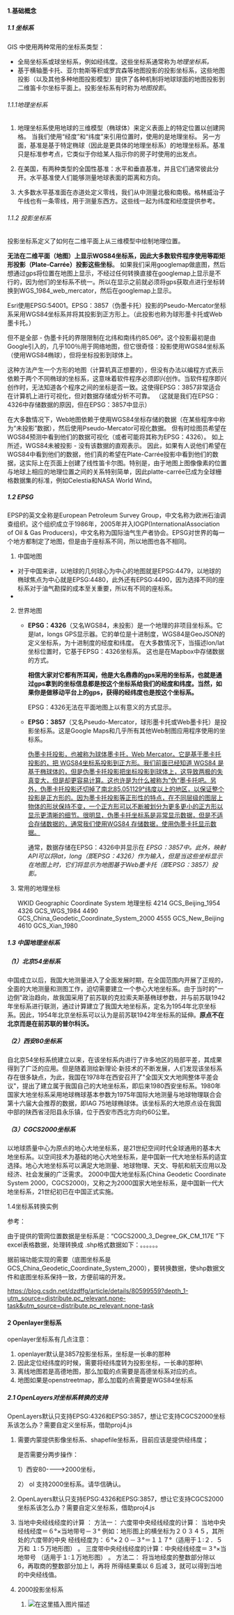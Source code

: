 #### 1.基础概念

##### 1.1 坐标系

GIS 中使用两种常用的坐标系类型：

- 全局坐标系或球坐标系，例如经纬度。这些坐标系通常称为*地理坐标系。*
- 基于横轴墨卡托、亚尔勃斯等积或罗宾森等地图投影的投影坐标系，这些地图投影（以及其他多种地图投影模型）提供了各种机制将地球球面的地图投影到二维笛卡尔坐标平面上。投影坐标系有时称为*地图投影*。

###### 1.1.1地理坐标系

1. 地理坐标系使用地球的三维模型（椭球体）来定义表面上的特定位置以创建网格。 当我们使用“经度”和“纬度”来引用位置时，使用的是地理坐标。
   另一方面，基准是基于特定椭球（因此是更具体的地理坐标系）的地理坐标系。基准只是标准参考点，它类似于你给某人指示你的房子时使用的出发点。

2. 在美国，有两种类型的全国性基准：水平和垂直基准，并且它们通常彼此分开。水平基准使人们能够测量地球表面的距离和方向。
3. 大多数水平基准面在赤道处定义零线，我们从中测量北极和南极。格林威治子午线也有一条零线，用于测量东西方。这些线一起为纬度和经度提供参考。

###### 1.1.2 投影坐标系

投影坐标系定义了如何在二维平面上从三维模型中绘制地理位置。


**无法在二维平面（地图）上显示WGS84坐标系，因此大多数软件程序使用等距矩形投影（Plate-Carrée）投影这些坐标**。 如果我们采用googlemap做底图，然后想通过gps将位置在地图上显示，不经过任何转换直接在googlemap上显示是不行的，因为他们的坐标系不统一。所以在显示之前就必须将gps获取点进行坐标转换到WGS_1984_web_mercator，然后在googlemap上显示。




Esri使用EPSG:54001。EPSG：3857（伪墨卡托）投影的Pseudo-Mercator坐标系采用WGS84坐标系并将其投影到正方形上。（此投影也称为球形墨卡托或Web墨卡托。）

但不是全部 - 伪墨卡托的界限限制在北纬和南纬约85.06º。这个投影最初是由Google引入的，几乎100％用于网络地图，但它很奇怪：投影使用WGS84坐标系（使用WGS84椭球），但将坐标投影到球体上。

这种方法产生一个方形的地图（计算机真正想要的），但没有办法以编程方式表示依赖于两个不同椭球的坐标系，这意味着软件程序必须即兴创作。当软件程序即兴创作时，无法知道各个程序之间的坐标是否一致。这使得EPSG：3857非常适合在计算机上进行可视化，但对数据存储或分析不可靠。 （这就是我们在EPSG：4326中存储数据的原因，但在EPSG：3857中显示）

在大多数情况下，Web地图依赖于使用WGS84坐标存储的数据（在某些程序中称为“未投影”数据），然后使用Pseudo-Mercator可视化数据。 但有时绘图员希望在WGS84预测中看到他们的数据可视化（或者可能将其称为EPSG：4326）。 如上所述，WGS84未被投影 - 没有该数据的直观表示。 因此，如果有人说他们希望在WGS84中看到他们的数据，他们真的希望在Plate-Carrée投影中看到他们的数据，这实际上在页面上创建了线性笛卡尔图。特别是，由于地图上图像像素的位置与地球上相应的地理位置之间的关系特别简单，因此platte-carrée已成为全球栅格数据集的标准，例如Celestia和NASA World Wind。



##### 1.2 EPSG

EPSP的英文全称是European Petroleum Survey Group，中文名称为欧洲石油调查组织。这个组织成立于1986年，2005年并入IOGP(InternationalAssociation of Oil & Gas Producers)，中文名称为国际油气生产者协会。EPSG对世界的每一个地方都制定了地图，但是由于座标系不同，所以地图也各不相同。

1. 中国地图

- 对于中国来讲，以地球的几何球心为中心的地图就是EPSG:4479，以地球的椭球焦点为中心就是EPSG:4480，此外还有EPSG:4490，因为选择不同的座标系对于油气勘探的成本至关重要，所以有不同的座标系。
- 


2. 世界地图

   - **EPSG：4326**（又名WGS84，未投影）是一个地理的非项目坐标系。它是lat，longs GPS显示器。它的单位是十进制度，WGS84是GeoJSON的定义坐标系，为十进制度的经度和纬度。 在大多数情况下，当描述lon/lat坐标位置时，它基于EPSG：4326坐标系。 这也是在Mapbox中存储数据的方式。

     **相信大家对它都有所耳闻，他是大名鼎鼎的gps采用的坐标系，也就是通过gps拿到的坐标信息都是按这个坐标系给我们的经度和纬度。当然，如果你是做移动平台上的gps，获得的经纬度也是按这个坐标系。**

     EPSG：4326无法在平面地图上以有意义的方式显示。

   - **EPSG：3857**（又名Pseudo-Mercator，球形墨卡托或Web墨卡托）是投影坐标系。这是Google Maps和几乎所有其他Web制图应用程序使用的坐标系。

     <u>伪墨卡托投影，也被称为球体墨卡托，Web Mercator。它是基于墨卡托投影的，把 WGS84坐标系投影到正方形。我们前面已经知道 WGS84 是基于椭球体的，但是伪墨卡托投影把坐标投影到球体上，这导致两极的失真变大，但是却更容易计算。这也许是为什么被称为”伪“墨卡托吧。另外，伪墨卡托投影还切掉了南北85.051129°纬度以上的地区，以保证整个投影是正方形的。因为墨卡托投影等正形性的特点，在不同层级的图层上物体的形状保持不变，一个正方形可以不断被划分为更多更小的正方形以显示更清晰的细节。很明显，伪墨卡托坐标系是非常显示数据，但是不适合存储数据的，通常我们使用WGS84 存储数据，使用伪墨卡托显示数据。</u>

      通常，数据存储在EPSG：4326中并显示在 *EPSG：3857中。此外，映射API可以将lat，long（即EPSG：4326）作为输入，但是当这些坐标显示在地图上时，它们将显示为地图基于Web墨卡托（即EPSG：3857）投影。*

3. 常用的地理坐标

   WKID	Geographic Coordinate System 地理坐标
   4214	GCS_Beijing_1954
   4326	GCS_WGS_1984
   4490	GCS_China_Geodetic_Coordinate_System_2000
   4555	GCS_New_Beijing
   4610	GCS_Xian_1980

##### 1.3 中国地理坐标系

##### （1）北京54坐标系

  中国成立以后，我国大地测量进入了全面发展时期，在全国范围内开展了正规的，全面的大地测量和测图工作，迫切需要建立一个参心大地坐标系。由于当时的"一边倒"政治趋向，故我国采用了前苏联的克拉索夫斯基椭球参数，并与前苏联1942年坐标系进行联测，通过计算建立了我国大地坐标系，定名为1954年北京坐标系。因此，1954年北京坐标系可以认为是前苏联1942年坐标系的延伸。**原点不在北京而是在前苏联的普尔科沃。**

##### （2）西安80坐标系

   自北京54坐标系统建立以来，在该坐标系内进行了许多地区的局部平差，其成果得到了广泛的应用。但是随着测绘新理论·新技术的不断发展，人们发现该坐标系存在很多缺点，为此，我国在1978年在西安召开了"全国天文大地网整体平差会议"，提出了建立属于我国自己的大地坐标系，即后来1980西安坐标系。1980年国家大地坐标系采用地球椭球基本参数为1975年国际大地测量与地球物理联合会第十六届大会推荐的数据，即IAG 75地球椭球体。该坐标系的大地原点设在我国中部的陕西省泾阳县永乐镇，位于西安市西北方向约60公里。

##### （3）CGCS2000坐标系

  以地球质量中心为原点的地心大地坐标系，是21世纪空间时代全球通用的基本大地坐标系。以空间技术为基础的地心大地坐标系，是中国新一代大地坐标系的适宜选择。地心大地坐标系可以满足大地测量、地球物理、天文、导航和航天应用以及经济、社会发展的广泛需求。  2000中国大地坐标系(China Geodetic Coordinate System 2000，CGCS2000)，又称之为2000国家大地坐标系，是中国新一代大地坐标系，21世纪初已在中国正式实施。

1.4坐标系转换实例

参考：

由于提供的管网位置数据是坐标系是：“CGCS2000_3_Degree_GK_CM_117E ”下excel表格数据，处理转换成 .shp格式数据如下：。。。。。。

据前端功能实现的需要（底图坐标系是 GCS_China_Geodetic_Coordinate_System_2000），要转换数据，使shp数据文件和底图坐标系保持一致，方便前端的开发。

https://blog.csdn.net/dzdffg/article/details/80599559?depth_1-utm_source=distribute.pc_relevant.none-task&utm_source=distribute.pc_relevant.none-task

#### 2 Openlayer坐标系

openlayer坐标系有几点注意：

1. openlayer默认是3857投影坐标系，坐标是一长串的那种
2. 因此定位经纬度的时候，需要将经纬度转为投影坐标，一长串的那种\
3. 离线地图若是高德地图，那么加载的点需要是高德坐标系对应的点。
4. 地图如果是openstreetmap，那么加载的点需要是WGS84坐标系

##### 2.1 OpenLayers对坐标系转换的支持

 OpenLayers默认只支持EPSG:4326和EPSG:3857，想让它支持CGCS2000坐标系该怎么办？需要自定义坐标系，借助proj4.js

1. 需要内蒙提供影像坐标系、shapefile坐标系，目前应该是提供经纬度；

   是否需要分两步操作：

   1）西安80---->2000坐标，

    2） ol 支持2000坐标系。请华信确认。

2.  OpenLayers默认只支持EPSG:4326和EPSG:3857，想让它支持CGCS2000坐标系该怎么办？需要自定义坐标系，借助proj4.js
3. 当地中央经线经度的计算 ：
   方法一： 六度带中央经线经度的计算： 当地中央经线经度＝６°×当地带号－３° 例如：地形图上的横坐标为２０３４５，其所处的六度带的中央 经线经度为：６°×２０－３°＝１１７°（适用于１∶２．５万和 １∶５万地形图） 。 三度带中央经线经度的计算：中央经线经度＝３°×当地带号 （适用于１∶１万地形图） 。
   方法二： 将当地经度的整数部分除以 6，再取商的整数部分加上 l，再将 所得结果乘以 6 后减 3，就可以得到当地的中央经线值。

4. 2000投影坐标系
   1. ![在这里插入图片描述](GIS基础知识.assets/2019071114580265.png)

#### 



